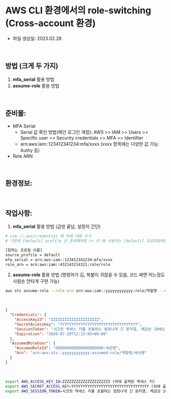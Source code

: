 # AWS CLI 환경에서의 role-switching (Cross-account 환경)

- 파일 생성일: 2023.02.28

<br>

## 방법 (크게 두 가지)

1. **mfa_serial** 활용 방법
2. **assume-role** 활용 방법

<br>

## 준비물:

- MFA Serial
  - Serial 값 확인 방법(메인 로그인 계정): AWS >> IAM >> Users >> Specific user >> Security credentials >> MFA >> Identifier
  - arn:aws:iam::123412341234:mfa/xxxx (xxxx 항목에는 다양한 값 가능: Authy 등)
- Role ARN

<br>

## 환경정보:

<br>

## 작업사항:


1. **mfa_serial** 활용 방법 (금방 끝남, 설정이 간단)


```bash
# vim ~/.aws/credentias 에 아래 내용 추가
# 기존에 [default] profile 은 존재해야함 >> 이 때 사용하는 [default] 프로파일에는 메인 로그인 계정 IAM User의 Key set 값 필요

[원하는 프로필 이름]
source_profile = default
mfa_serial = arn:aws:iam::123412341234:mfa/xxxx
role_arn = arn:aws:iam::432143214321:role/role
```


2. **assume-role** 활용 방법 (명령어가 김, 복붙이 귀찮을 수 있음, 코드 짜면 어느정도 사람손 안타게 구현 가능)

```bash
aws sts assume-role --role-arn arn:aws:iam::yyyyyyyyyyyy:role/역할명 --role-session-name 아무거나 --serial-number arn:aws:iam::xxxxxxxxxxxx:mfa/사용자명 --token-code MFA인증번호

```

<br>


```json
{
  "Credentials": {
    "AccessKeyId": "ZZZZZZZZZZZZZZZZZZZZZ",
    "SecretAccessKey": "YYYYYYYYYYYYYYYYYYYYYYYYYYYYYYYYYY",
    "SessionToken": "시크릿 액세스 키를 초월하는 엄청나게 긴 문자열, 체감상 10배는 더 김",
    "Expiration": "2020-07-28T12:15:05+00:00"
  },
  "AssumedRoleUser": {
    "AssumedRoleId": "OOOOOOOOOOOOOOOOOOOOO:세션명",
    "Arn": "arn:aws:sts::yyyyyyyyyyyy:assumed-role/역할명/세션명"
  }
}
```

<br>


```bash
export AWS_ACCESS_KEY_ID=ZZZZZZZZZZZZZZZZZZZZZ (위에 출력된 액세스 키)
export AWS_SECRET_ACCESS_KEY=YYYYYYYYYYYYYYYYYYYYYYYYYYYYYYYYYY (위에 출력된 액세스 키)
export AWS_SESSION_TOKEN=시크릿 액세스 키를 초월하는 엄청나게 긴 문자열, 체감상 10배는 더 김 (위에 출력된 세션 토큰값)
```


<br>